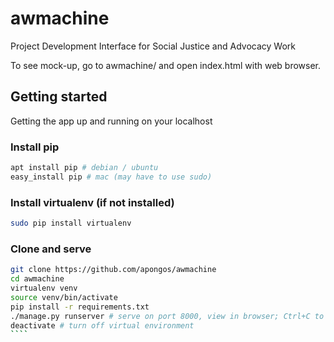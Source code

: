 # awmachine

Project Development Interface for Social Justice and Advocacy Work

To see mock-up, go to awmachine/ and open index.html with web browser. 

## Getting started

Getting the app up and running on your localhost

### Install pip

````bash
apt install pip # debian / ubuntu
easy_install pip # mac (may have to use sudo)
````

### Install virtualenv (if not installed)

````bash
sudo pip install virtualenv
````

### Clone and serve

`````bash
git clone https://github.com/apongos/awmachine
cd awmachine
virtualenv venv
source venv/bin/activate
pip install -r requirements.txt
./manage.py runserver # serve on port 8000, view in browser; Ctrl+C to kill process
deactivate # turn off virtual environment
````
